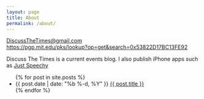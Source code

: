 ```yaml
---
layout: page
title: About
permalink: /about/
---
```


DiscussTheTimes@gmail.com <br/>
<a href="https://pgp.mit.edu/pks/lookup?op=get&search=0x53822D17BC13FE92">https://pgp.mit.edu/pks/lookup?op=get&search=0x53822D17BC13FE92</a>

Discuss The Times is a current events blog. I also publish iPhone apps such as <a href="{{ site.baseurl }}/justspeechy/">Just Speechy</a> 

 <ul class="posts">
    {% for post in site.posts %}
      <li>
        <span class="post-date">{{ post.date | date: "%b %-d, %Y" }}</span>
        <a class="post-link" href="{{ post.url | prepend: site.baseurl }}">{{ post.title }}</a>
      </li>
    {% endfor %}
  </ul>